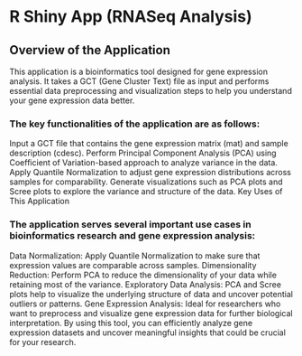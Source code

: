 # R Shiny App (RNASeq Analysis)

## Overview of the Application

This application is a bioinformatics tool designed for gene expression analysis. It takes a GCT (Gene Cluster Text) file as input and performs essential data preprocessing and visualization steps to help you understand your gene expression data better.

### The key functionalities of the application are as follows:

Input a GCT file that contains the gene expression matrix (mat) and sample description (cdesc).
Perform Principal Component Analysis (PCA) using Coefficient of Variation-based approach to analyze variance in the data.
Apply Quantile Normalization to adjust gene expression distributions across samples for comparability.
Generate visualizations such as PCA plots and Scree plots to explore the variance and structure of the data.
Key Uses of This Application

### The application serves several important use cases in bioinformatics research and gene expression analysis:

Data Normalization: Apply Quantile Normalization to make sure that expression values are comparable across samples.
Dimensionality Reduction: Perform PCA to reduce the dimensionality of your data while retaining most of the variance.
Exploratory Data Analysis: PCA and Scree plots help to visualize the underlying structure of data and uncover potential outliers or patterns.
Gene Expression Analysis: Ideal for researchers who want to preprocess and visualize gene expression data for further biological interpretation.
By using this tool, you can efficiently analyze gene expression datasets and uncover meaningful insights that could be crucial for your research.
